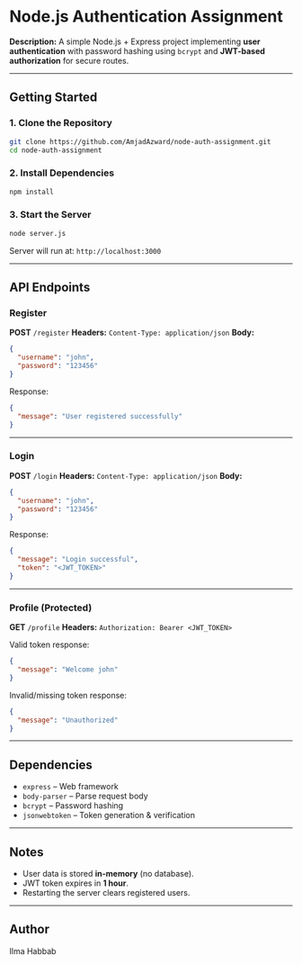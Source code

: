 # Node.js Authentication Assignment

**Description:**
A simple Node.js + Express project implementing **user authentication** with password hashing using `bcrypt` and **JWT-based authorization** for secure routes.

---

## Getting Started

### 1. Clone the Repository

```bash
git clone https://github.com/AmjadAzward/node-auth-assignment.git
cd node-auth-assignment
```

### 2. Install Dependencies

```bash
npm install
```

### 3. Start the Server

```bash
node server.js
```

Server will run at:
 `http://localhost:3000`

---

##  API Endpoints

### Register

**POST** `/register`
**Headers:** `Content-Type: application/json`
**Body:**

```json
{
  "username": "john",
  "password": "123456"
}
```

 Response:

```json
{
  "message": "User registered successfully"
}
```

---

### Login

**POST** `/login`
**Headers:** `Content-Type: application/json`
**Body:**

```json
{
  "username": "john",
  "password": "123456"
}
```

 Response:

```json
{
  "message": "Login successful",
  "token": "<JWT_TOKEN>"
}
```

---

### Profile (Protected)

**GET** `/profile`
**Headers:** `Authorization: Bearer <JWT_TOKEN>`

 Valid token response:

```json
{
  "message": "Welcome john"
}
```

 Invalid/missing token response:

```json
{
  "message": "Unauthorized"
}
```

---

##  Dependencies

* `express` – Web framework
* `body-parser` – Parse request body
* `bcrypt` – Password hashing
* `jsonwebtoken` – Token generation & verification

---

##  Notes

* User data is stored **in-memory** (no database).
* JWT token expires in **1 hour**.
* Restarting the server clears registered users.

---

## Author

Ilma Habbab
